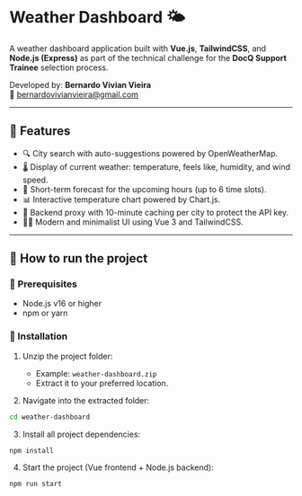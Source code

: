 # Weather Dashboard 🌤️

A weather dashboard application built with **Vue.js**, **TailwindCSS**, and **Node.js (Express)** as part of the technical challenge for the **DocQ Support Trainee** selection process.

Developed by: **Bernardo Vivian Vieira**  
📧 bernardovivianvieira@gmail.com

---

## 🧩 Features

- 🔍 City search with auto-suggestions powered by OpenWeatherMap.
- 🌡️ Display of current weather: temperature, feels like, humidity, and wind speed.
- 📆 Short-term forecast for the upcoming hours (up to 6 time slots).
- 📊 Interactive temperature chart powered by Chart.js.
- 🧩 Backend proxy with 10-minute caching per city to protect the API key.
- 🧑‍💻 Modern and minimalist UI using Vue 3 and TailwindCSS.

---

## 🚀 How to run the project

### 🔧 Prerequisites

- Node.js v16 or higher
- npm or yarn

### 📁 Installation

1. Unzip the project folder:
   - Example: `weather-dashboard.zip`
   - Extract it to your preferred location.

2. Navigate into the extracted folder:

```bash
cd weather-dashboard
```

3. Install all project dependencies:
```bash
npm install
```

4. Start the project (Vue frontend + Node.js backend):
```bash
npm run start
```